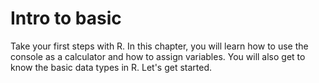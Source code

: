 # Intro to basic

Take your first steps with R. In this chapter, you will learn how to use the console as a calculator and how to assign variables. You will also get to know the basic data types in R. Let's get started.